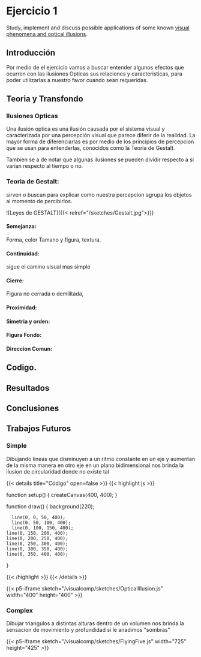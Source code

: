# Ejercicio 1

Study, implement and discuss possible applications of some known [visual phenomena and optical illusions](https://michaelbach.de/ot/index.html).

## Introducción

Por medio de el ejercicio vamos a buscar entender algunos efectos que ocurren con las ilusiones Opticas  sus relaciones y caracteristicas, para poder utilizarlas a nuestro favor cuando sean requeridas. 

## Teoria y Transfondo

### Ilusiones Opticas

Una ilusión optica es una ilusión causada por el sistema visual y caracterizada por una percepción visual que parece diferir de la realidad. 
La mayor forma de diferenciarlas es por medio de los principios de percepcion que se usan para entenderlas, conocidos como la Teoria de Gestalt.

Tambien se a de notar que algunas ilusiones se pueden dividir respecto a si varian respecto al tiempo o no.

### Teoria de  Gestalt:

sirven o buscan para explicar como nuestra percepcion agrupa los objetos al momento de percibirlos.

![Leyes de GESTALT]({{< relref="/sketches/Gestalt.jpg">}})

#### Semejanza:

Forma, color Tamano y figura, textura.

#### Continuidad:

sigue el camino visual mas simple

#### Cierre:

Figura no cerrada o demilitada, 

#### Proximidad:



#### Simetria y orden:

#### Figura Fondo:

#### Direccion Comun:












## Codigo.

## Resultados

## Conclusiones 


## Trabajos Futuros





### Simple

Dibujando lineas que disminuyen a un ritmo constante en un eje y aumentan de la misma manera en otro eje en un plano bidimensional nos brinda la ilusion de circularidad donde no existe tal 

{{< details title="Código" open=false >}}
{{< highlight js >}}

function setup() {
    createCanvas(400, 400);
  }
  
  function draw() {
    background(220);
      
      line(0, 0, 50, 400);
      line(0, 50, 100, 400);
      line(0, 100, 150, 400);
    line(0, 150, 200, 400);
    line(0, 200, 250, 400);
    line(0, 250, 300, 400);
    line(0, 300, 350, 400);
    line(0, 350, 400, 400);
      
  }

{{< /highlight >}}
{{< /details >}}

{{< p5-iframe sketch="/visualcomp/sketches/OpticalIllusion.js" width="400" height="400" >}}

### Complex

Dibujar triangulos a distintas alturas dentro de un volumen nos brinda la sensacion de movimiento y profundidad si le anadimos "sombras"

{{< p5-iframe sketch="/visualcomp/sketches/FlyingFive.js" width="725" height="425" >}}